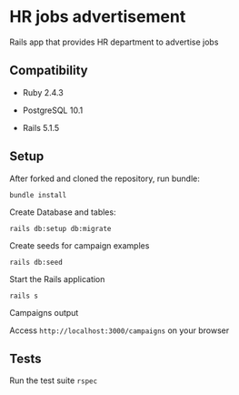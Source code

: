 HR jobs advertisement
========

Rails app that provides HR department to advertise jobs


Compatibility
-------------

* Ruby 2.4.3

* PostgreSQL 10.1

* Rails 5.1.5

Setup
------------

After forked and cloned the repository, run bundle:

`bundle install`

Create Database and tables:

`rails db:setup db:migrate`

Create seeds for campaign examples

`rails db:seed`

Start the Rails application

`rails s`

Campaigns output

Access `http://localhost:3000/campaigns` on your browser

Tests
------------

Run the test suite
`rspec`
